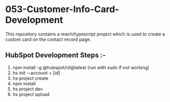 # 053-Customer-Info-Card-Development
This repository contains a reach/typescript project which is used to create a custom card on the contact record page.

## HubSpot Development Steps :-
1) npm install -g @hubspot/cli@latest (run with sudo if not working)
2) hs init --account = [id]
3) hs project create
4) npm install
5) hs project dev
6) hs project upload